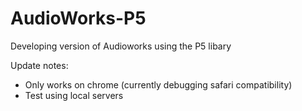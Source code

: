 # AudioWorks-P5

Developing version of Audioworks using the P5 libary 

Update notes:
- Only works on chrome (currently debugging safari compatibility) 
- Test using local servers 
